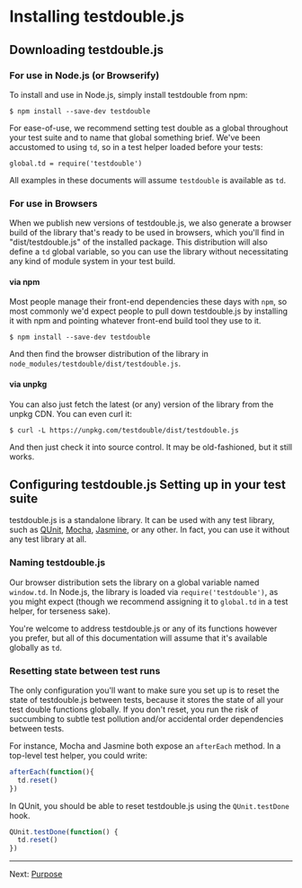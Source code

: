 # Installing testdouble.js

## Downloading testdouble.js

### For use in Node.js (or Browserify)

To install and use in Node.js, simply install testdouble from npm:

```
$ npm install --save-dev testdouble
```

For ease-of-use, we recommend setting test double as a global throughout your
test suite and to name that global something brief. We've been accustomed to
using `td`, so in a test helper loaded before your tests:

```
global.td = require('testdouble')
```

All examples in these documents will assume `testdouble` is available as `td`.

### For use in Browsers

When we publish new versions of testdouble.js, we also generate a browser build
of the library that's ready to be used in browsers, which you'll find in
"dist/testdouble.js" of the installed package. This distribution will also
define a `td` global variable, so you can use the library without necessitating
any kind of module system in your test build.

#### via npm

Most people manage their front-end dependencies these days with `npm`, so most
commonly we'd expect people to pull down testdouble.js by installing it with npm
and pointing whatever front-end build tool they use to it.

```
$ npm install --save-dev testdouble
```

And then find the browser distribution of the library in
`node_modules/testdouble/dist/testdouble.js`.

#### via unpkg

You can also just fetch the latest (or any) version of the library from
the unpkg CDN. You can even curl it:

```
$ curl -L https://unpkg.com/testdouble/dist/testdouble.js
```

And then just check it into source control. It may be old-fashioned, but it
still works.

## Configuring testdouble.js Setting up in your test suite

testdouble.js is a standalone library. It can be used with any test library,
such as [QUnit](http://qunitjs.com), [Mocha](https://mochajs.org),
[Jasmine](http://jasmine.github.io), or any other. In fact, you can use it
without any test library at all.

### Naming testdouble.js

Our browser distribution sets the library on a global variable named `window.td`.
In Node.js, the library is loaded via `require('testdouble')`, as you might
expect (though we recommend assigning it to `global.td` in a test helper, for
terseness sake).

You're welcome to address testdouble.js or any of its functions however you prefer,
but all of this documentation will assume that it's available globally as `td`.

### Resetting state between test runs

The only configuration you'll want to make sure you set up is to reset the state of
testdouble.js between tests, because it stores the state of all your test double
functions globally. If you don't reset, you run the risk of succumbing to subtle
test pollution and/or accidental order dependencies between tests.

For instance, Mocha and Jasmine both expose an `afterEach` method. In a top-level
test helper, you could write:

``` javascript
afterEach(function(){
  td.reset()
})
```

In QUnit, you should be able to reset testdouble.js using the `QUnit.testDone`
hook.

``` javascript
QUnit.testDone(function() {
  td.reset()
})
```

***
Next:  [Purpose](2-howto-purpose.md#purpose)
